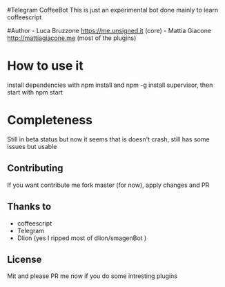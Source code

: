 #Telegram CoffeeBot This is just an experimental bot done mainly to learn coffeescript

#Author - Luca Bruzzone https://me.unsigned.it (core) - Mattia Giacone http://mattiagiacone.me (most of the plugins)

How to use it
=============

install dependencies with npm install and npm -g install supervisor, then start with npm start

Completeness
============

Still in beta status but now it seems that is doesn't crash, still has some issues but usable

Contributing
------------

If you want contribute me fork master (for now), apply changes and PR

Thanks to
---------

-	coffeescript
-	Telegram
-	Dlion (yes I ripped most of dlion/smagenBot )

License
-------

Mit and please PR me now if you do some intresting plugins
